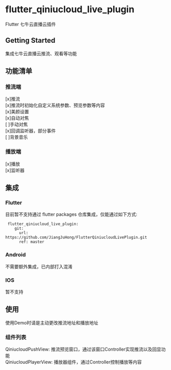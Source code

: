 # flutter_qiniucloud_live_plugin

Flutter 七牛云直播云插件

## Getting Started

集成七牛云直播云推流、观看等功能

## 功能清单
### 推流端
[x]推流  
[x]推流时初始化自定义系统参数、预览参数等内容  
[x]美颜设置  
[x]自动对焦  
[ ]手动对焦  
[x]回调监听器，部分事件  
[ ]背景音乐  

### 播放端
[x]播放  
[x]监听器  

## 集成

### Flutter
目前暂不支持通过 flutter packages 仓库集成，仅能通过如下方式:
```
 flutter_qiniucloud_live_plugin:
    git:
      url: https://github.com/JiangJuHong/FlutterQiniucloudLivePlugin.git
      ref: master
```
### Android
不需要额外集成，已内部打入混淆

### IOS
暂不支持

## 使用
使用Demo时请是主动更改推流地址和播放地址

### 组件列表
QiniucloudPushView: 推流预览窗口，通过该窗口Controller实现推流以及回显功能  
QiniucloudPlayerView: 播放器组件，通过Controller控制播放等内容  